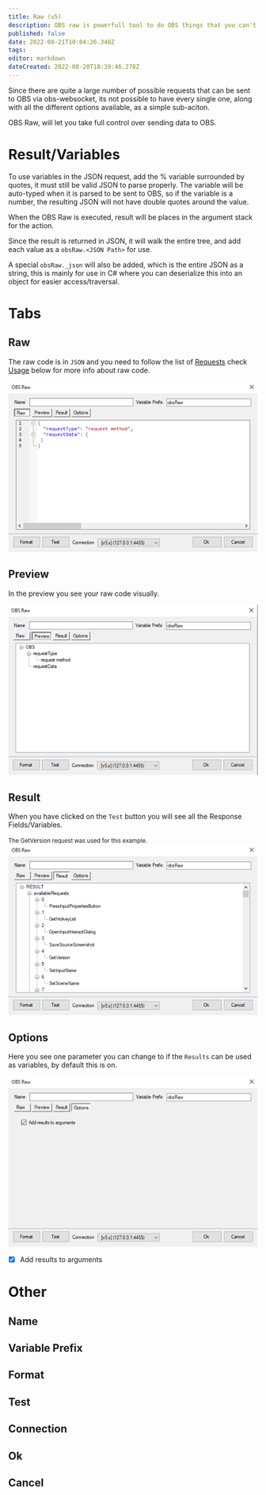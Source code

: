 ```yaml
---
title: Raw (v5)
description: OBS raw is powerfull tool to do OBS things that you can't do in regular sub-actions.
published: false
date: 2022-08-21T10:04:26.348Z
tags: 
editor: markdown
dateCreated: 2022-08-20T18:39:46.278Z
---
```


Since there are quite a large number of possible requests that can be sent to OBS via obs-websocket, its not possible to have every single one, along with all the different options available, as a simple sub-aciton.

OBS Raw, will let you take full control over sending data to OBS.

# Result/Variables
To use variables in the JSON request, add the % variable surrounded by quotes, it must still be valid JSON to parse properly.  The variable will be auto-typed when it is parsed to be sent to OBS, so if the variable is a number, the resulting JSON will not have double quotes around the value.

When the OBS Raw is executed, result will be places in the argument stack for the action.

Since the result is returned in JSON, it will walk the entire tree, and add each value as a `obsRaw.<JSON Path>` for use.

A special `obsRaw._json` will also be added, which is the entire JSON as a string, this is mainly for use in C# where you can deserialize this into an object for easier access/traversal.

# Tabs
## Raw
The raw code is in `JSON` and you need to follow the list of [Requests](/en/Broadcasters/OBS/Requests) check [Usage](#usage) below for more info about raw code.

![obsraw-menu-raw-default.png](/broadcasters/obs/raw/raw/obsraw-menu-raw-default.png)

## Preview
In the preview you see your raw code visually.

![obsraw-menu-preview.png](/broadcasters/obs/raw/preview/obsraw-menu-preview.png)
## Result
When you have clicked on the `Test` button you will see all the Response Fields/Variables.

<small>The GetVersion request was used for this example.</small>
![obsraw-menu-result-request-getversion.png](/broadcasters/obs/raw/result/obsraw-menu-result-request-getversion.png)
## Options
Here you see one parameter you can change to if the `Results` can be used as variables, by default this is on.

![obsraw-menu-options.png](/broadcasters/obs/raw/options/obsraw-menu-options.png)
- [x] Add results to arguments

# Other
## Name
## Variable Prefix
## Format
## Test
## Connection
## Ok
## Cancel